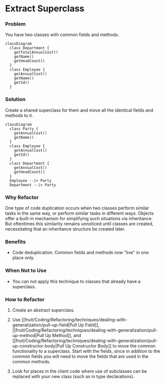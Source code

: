 # Extract Superclass

### Problem

You have two classes with common fields and methods.

```mermaid
classDiagram
  class Department {
    getTotalAnnualCost()
    getName()
    getHeadCount()
  }
  class Employee {
    getAnnualCost()
    getName()
    getId()
  }
```

### Solution

Create a shared superclass for them and move all the identical fields and methods to it.
 

```mermaid
classDiagram
  class Party {
    getAnnualCost()
    getName()
  }
  class Employee {
    getAnnualCost()
    getId()
  }
  class Department {
    getAnnualCost()
    getHeadCount()
  }
  Employee --|> Party
  Department --|> Party
```

### Why Refactor

One type of code duplication occurs when two classes perform similar tasks in the same way, or perform similar tasks in different ways. Objects offer a built-in mechanism for simplifying such situations via inheritance. But oftentimes this similarity remains unnoticed until classes are created, necessitating that an inheritance structure be created later.

### Benefits
- Code deduplication. Common fields and methods now "live" in one place only.

### When Not to Use

- You can not apply this technique to classes that already have a superclass.

### How to Refactor

1. Create an abstract superclass.

2. Use [[fruit/Coding/Refactoring/techniques/dealing-with-generalization/pull-up-field|Pull Up Field]], [[fruit/Coding/Refactoring/techniques/dealing-with-generalization/pull-up-method|Pull Up Method]], and [[fruit/Coding/Refactoring/techniques/dealing-with-generalization/pull-up-constructor-body|Pull Up Constructor Body]] to move the common functionality to a superclass. Start with the fields, since in addition to the common fields you will need to move the fields that are used in the common methods.

3. Look for places in the client code where use of subclasses can be replaced with your new class (such as in type declarations).
